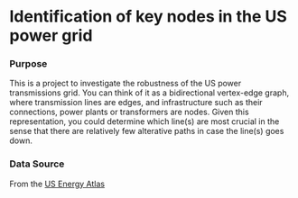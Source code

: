 # Identification of key nodes in the US power grid

### Purpose 
This is a project to investigate the robustness of the US power transmissions grid. You can think of it as a bidirectional vertex-edge graph, where transmission lines are edges, and infrastructure such as their connections, power plants or transformers are nodes. Given this representation, you could determine which line(s) are most crucial in the sense that there are relatively few alterative paths in case the line(s) goes down.


### Data Source
From the [US Energy Atlas](https://atlas.eia.gov/datasets/geoplatform::transmission-lines/explore?filters=eyJWT0xUQUdFIjpbLTk5OTk5OSwtNDU3OC4xNl19&location=30.041305%2C-92.637992%2C22.42)